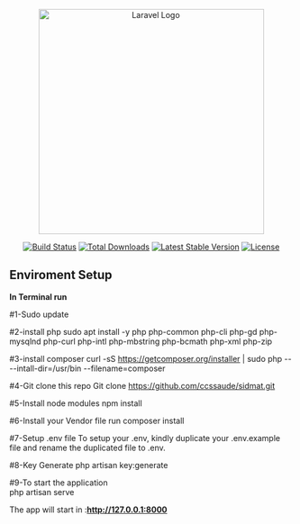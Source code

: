 <p align="center"><a href="https://laravel.com" target="_blank"><img src="https://raw.githubusercontent.com/laravel/art/master/logo-lockup/5%20SVG/2%20CMYK/1%20Full%20Color/laravel-logolockup-cmyk-red.svg" width="400" alt="Laravel Logo"></a></p>

<p align="center">
<a href="https://github.com/laravel/framework/actions"><img src="https://github.com/laravel/framework/workflows/tests/badge.svg" alt="Build Status"></a>
<a href="https://packagist.org/packages/laravel/framework"><img src="https://img.shields.io/packagist/dt/laravel/framework" alt="Total Downloads"></a>
<a href="https://packagist.org/packages/laravel/framework"><img src="https://img.shields.io/packagist/v/laravel/framework" alt="Latest Stable Version"></a>
<a href="https://packagist.org/packages/laravel/framework"><img src="https://img.shields.io/packagist/l/laravel/framework" alt="License"></a>
</p>

## Enviroment Setup

<b>In Terminal run</b>

#1-Sudo update

#2-install php
sudo apt install -y php php-common php-cli php-gd php-mysqlnd php-curl php-intl php-mbstring php-bcmath php-xml php-zip

#3-install composer
curl -sS https://getcomposer.org/installer | sudo php -- --intall-dir=/usr/bin --filename=composer

#4-Git clone this repo
Git clone https://github.com/ccssaude/sidmat.git
 
#5-Install node modules
npm install

#6-Install your Vendor file run 
composer install

#7-Setup .env file
To setup your .env, kindly duplicate your .env.example file and rename the duplicated file to .env.

#8-Key Generate
php artisan key:generate

#9-To start the application </br>
 php artisan serve

The app will start in :<b>http://127.0.0.1:8000</b>
